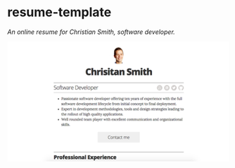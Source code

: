 # resume-template

*An online resume for Christian Smith, software developer.*

![img](images/screenshot.png)
